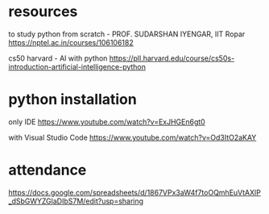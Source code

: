 # resources

to study python from scratch - PROF. SUDARSHAN IYENGAR, IIT Ropar
https://nptel.ac.in/courses/106106182

cs50 harvard - AI with python
https://pll.harvard.edu/course/cs50s-introduction-artificial-intelligence-python

# python installation

only IDE
https://www.youtube.com/watch?v=ExJHGEn6gt0

with Visual Studio Code
https://www.youtube.com/watch?v=Od3ItO2aKAY

# attendance

https://docs.google.com/spreadsheets/d/1867VPx3aW4f7toOQmhEuVtAXlP_dSbGWYZGlaDIbS7M/edit?usp=sharing

